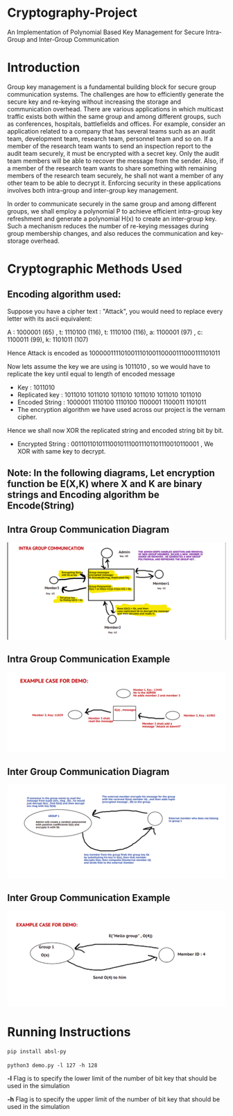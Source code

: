 # Cryptography-Project
An Implementation of Polynomial Based Key Management for Secure Intra-Group and Inter-Group Communication

# Introduction

Group key management is a fundamental building block for secure group communication systems. The challenges are how to efficiently generate the secure key and re-keying without increasing the storage and communication overhead. There are various applications in which multicast traffic exists both within the same group and among different groups, such as conferences, hospitals, battlefields and offices. For example, consider an application related to a company that has several teams such as an audit team, development team, research team, personnel team and so on. If a member of the research team wants to send an inspection report to the audit team securely, it must be encrypted with a secret key. Only the audit team members will be able to recover the message from the sender. Also, if a member of the research team wants to share something with remaining members of the research team securely, he shall not want a member of any other team to be able to decrypt it. Enforcing security in these applications involves both intra-group and inter-group key management.

In order to communicate securely in the same group and among different groups, we shall employ a polynomial P to achieve efficient intra-group key refreshment and generate a polynomial H(x) to create an inter-group key. Such a mechanism reduces the number of re-keying messages during group membership changes, and also reduces the communication and key-storage overhead.

# Cryptographic Methods Used

## Encoding algorithm used:
Suppose you have a cipher text : "Attack", you would need to replace every letter with its ascii equivalent:

A : 1000001 (65) , t: 1110100 (116), t: 1110100 (116), a: 1100001 (97) , c: 1100011 (99), k: 1101011 (107)

Hence Attack is encoded as 100000111101001110100110000111000111101011

Now lets assume the key we are using is 1011010 , so we would have to replicate the key until equal to length
of encoded message

- Key : 1011010
- Replicated key : 1011010 1011010 1011010 1011010 1011010 1011010
- Encoded String : 1000001 1110100 1110100 1100001 1100011 1101011
- The encryption algorithm we have used across our project is the vernam cipher.

Hence we shall now XOR the replicated string and encoded string bit by bit.
- Encrypted String : 001101101011100101110011101101110010110001 , We XOR with same key to decrypt.

## Note: In the following diagrams, Let encryption function be E(X,K) where X and K are binary strings and Encoding algorithm be Encode(String)

## Intra Group Communication Diagram 
![Intra Group Communication](Images/Intra_group.png)

## Intra Group Communication Example
![Intra Group Communication](Images/Intra_group_demo.png)

## Inter Group Communication Diagram
![Intra Group Communication](Images/Inter_group.png)

## Inter Group Communication Example
![Intra Group Communication](Images/Inter_demo.png)

# Running Instructions
```
pip install absl-py

python3 demo.py -l 127 -h 128
```
**-l** Flag is to specify the lower limit of the number of bit key that should be used in the simulation

**-h** Flag is to specify the upper limit of the number of bit key that should be used in the simulation
